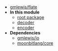 - [gmlewis/flate](gmlewis/flate/)
- **In this module**
  - [root package](gmlewis/flate/members)
  - [decoder](gmlewis/flate/decoder/members)
  - [encoder](gmlewis/flate/encoder/members)
- **Dependencies**
  - [gmlewis/io](gmlewis/io/)
  - [moonbitlang/core](moonbitlang/core/)